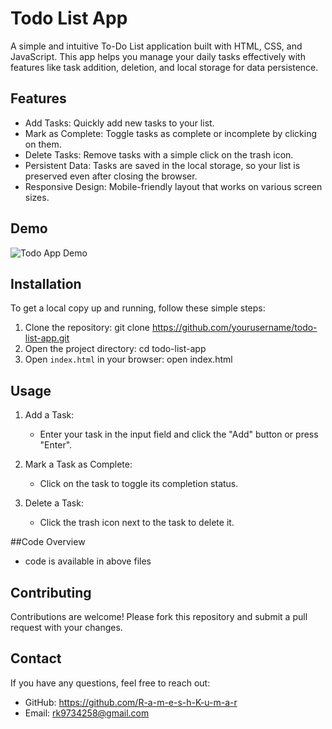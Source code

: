 # Todo List App

A simple and intuitive To-Do List application built with HTML, CSS, and JavaScript. This app helps you manage your daily tasks effectively with features like task addition, deletion, and local storage for data persistence.

## Features

- Add Tasks: Quickly add new tasks to your list.
- Mark as Complete: Toggle tasks as complete or incomplete by clicking on them.
- Delete Tasks: Remove tasks with a simple click on the trash icon.
- Persistent Data: Tasks are saved in the local storage, so your list is preserved even after closing the browser.
- Responsive Design: Mobile-friendly layout that works on various screen sizes.

## Demo

![Todo App Demo](demo.gif)

## Installation

To get a local copy up and running, follow these simple steps:

1. Clone the repository:
   git clone https://github.com/yourusername/todo-list-app.git
2. Open the project directory:
   cd todo-list-app
3. Open `index.html` in your browser:
   open index.html
   
## Usage

1. Add a Task:
   - Enter your task in the input field and click the "Add" button or press "Enter".
   
2. Mark a Task as Complete:
   - Click on the task to toggle its completion status.

3. Delete a Task:
   - Click the trash icon next to the task to delete it.

##Code Overview
  - code is available in above files

## Contributing

Contributions are welcome! Please fork this repository and submit a pull request with your changes.

## Contact

If you have any questions, feel free to reach out:

- GitHub: https://github.com/R-a-m-e-s-h-K-u-m-a-r
- Email: rk9734258@gmail.com
